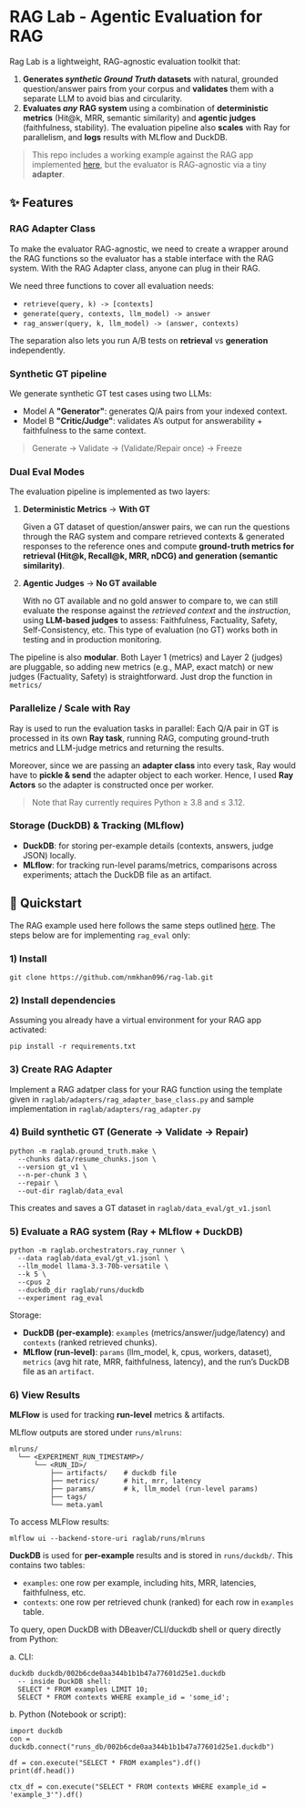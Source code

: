 # RAG Lab - Agentic Evaluation for RAG

Rag Lab is a lightweight, RAG-agnostic evaluation toolkit that:

1. **Generates *synthetic Ground Truth* datasets** with natural, grounded question/answer pairs from your corpus and **validates** them with a separate LLM to avoid bias and circularity.
2. **Evaluates *any* RAG system** using a combination of **deterministic metrics** (Hit@k, MRR, semantic similarity) and **agentic judges** (faithfulness, stability). The evaluation pipeline also **scales** with Ray for parallelism, and **logs** results with  MLflow and DuckDB.

> This repo includes a working example against the RAG app implemented [here](https://github.com/nmkhan096/ask-my-resume-rag), but the evaluator is RAG-agnostic via a tiny **adapter**.


## ✨ Features

### RAG Adapter Class

To make the evaluator RAG-agnostic, we need to create a wrapper around the RAG functions so the evaluator has a stable interface with the RAG system. With the RAG Adapter class, anyone can plug in their RAG.

We need three functions to cover all evaluation needs:

- `retrieve(query, k) -> [contexts]`
- `generate(query, contexts, llm_model) -> answer`
- `rag_answer(query, k, llm_model) -> (answer, contexts)`

The separation also lets you run A/B tests on **retrieval** vs **generation** independently.

### Synthetic GT pipeline

We generate synthetic GT test cases using two LLMs:

- Model A **"Generator"**: generates Q/A pairs from your indexed context.
- Model B **"Critic/Judge"**: validates A’s output for answerability + faithfulness to the same context. 

> Generate → Validate → (Validate/Repair once) → Freeze

### Dual Eval Modes

The evaluation pipeline is implemented as two layers:

1. **Deterministic Metrics** -> **With GT**
    
    Given a GT dataset of question/answer pairs, we can run the questions through the RAG system and compare retrieved contexts & generated responses to the reference ones and compute **ground-truth metrics for retrieval (Hit@k, Recall@k, MRR, nDCG) and generation (semantic similarity)**.

2. **Agentic Judges** -> **No GT available**

    With no GT available and no gold answer to compare to, we can still evaluate the response against the *retrieved context* and the *instruction*, using **LLM-based judges** to assess: Faithfulness, Factuality, Safety, Self-Consistency, etc. This type of evaluation (no GT) works both in testing and in production monitoring.

  The pipeline is also **modular**. Both Layer 1 (metrics) and Layer 2 (judges) are pluggable, so adding new metrics (e.g., MAP, exact match) or new judges (Factuality, Safety) is straightforward. Just drop the function in `metrics/`

### Parallelize / Scale with Ray

Ray is used to run the evaluation tasks in parallel: Each Q/A pair in GT is processed in its own **Ray task**, running RAG, computing ground-truth metrics and LLM-judge metrics and returning the results.

Moreover, since we are passing an **adapter class** into every task, Ray would have to **pickle & send** the adapter object to each worker. Hence, I used **Ray Actors** so the adapter is constructed once per worker.

> Note that Ray currently requires Python ≥ 3.8 and ≤ 3.12.

### Storage (DuckDB) & Tracking (MLflow)

- **DuckDB**: for storing per-example details (contexts, answers, judge JSON) locally.
- **MLflow**: for tracking run-level params/metrics, comparisons across experiments; attach the DuckDB file as an artifact.

## 🚀 Quickstart

The RAG example used here follows the same steps outlined [here](https://github.com/nmkhan096/ask-my-resume-rag). The steps below are for implementing `rag_eval` only:

### 1) Install

```
git clone https://github.com/nmkhan096/rag-lab.git
```
### 2) Install dependencies

Assuming you already have a virtual environment for your RAG app activated:
```
pip install -r requirements.txt
```
### 3) Create RAG Adapter

Implement a RAG adatper class for your RAG function using the template given in `raglab/adapters/rag_adapter_base_class.py` and sample implementation in `raglab/adapters/rag_adapter.py`

### 4) Build synthetic GT (Generate → Validate → Repair)

```
python -m raglab.ground_truth.make \
  --chunks data/resume_chunks.json \
  --version gt_v1 \
  --n-per-chunk 3 \
  --repair \
  --out-dir raglab/data_eval
```
This creates and saves a GT dataset in `raglab/data_eval/gt_v1.jsonl`

### 5) Evaluate a RAG system (Ray + MLflow + DuckDB)

```
python -m raglab.orchestrators.ray_runner \
  --data raglab/data_eval/gt_v1.jsonl \
  --llm_model llama-3.3-70b-versatile \
  --k 5 \
  --cpus 2
  --duckdb_dir raglab/runs/duckdb
  --experiment rag_eval
```
Storage:
- **DuckDB (per-example)**: `examples` (metrics/answer/judge/latency) and `contexts` (ranked retrieved chunks).
- **MLflow (run-level)**: `params` (llm_model, k, cpus, workers, dataset), `metrics` (avg hit rate, MRR, faithfulness, latency), and the run’s DuckDB file as an `artifact`.

### 6) View Results

**MLFlow** is used for tracking **run-level** metrics & artifacts. 

MLflow outputs are stored under `runs/mlruns`:

```
mlruns/
  └── <EXPERIMENT_RUN_TIMESTAMP>/
      └── <RUN_ID>/
          ├── artifacts/    # duckdb file
          ├── metrics/      # hit, mrr, latency
          ├── params/       # k, llm_model (run-level params)
          ├── tags/
          └── meta.yaml
```

To access MLFlow results:

```
mlflow ui --backend-store-uri raglab/runs/mlruns
```

**DuckDB** is used for **per-example** results and is stored in `runs/duckdb/`. This contains two tables:
- `examples`: one row per example, including hits, MRR, latencies, faithfulness, etc.
- `contexts`: one row per retrieved chunk (ranked) for each row in `examples` table.

To query, open DuckDB with DBeaver/CLI/duckdb shell or query directly from Python:

  a. CLI:

  ```
  duckdb duckdb/002b6cde0aa344b1b1b47a77601d25e1.duckdb
    -- inside DuckDB shell:
    SELECT * FROM examples LIMIT 10;
    SELECT * FROM contexts WHERE example_id = 'some_id';
  ```

  b. Python (Notebook or script):

  ```
  import duckdb
  con = duckdb.connect("runs_db/002b6cde0aa344b1b1b47a77601d25e1.duckdb")

  df = con.execute("SELECT * FROM examples").df()
  print(df.head())

  ctx_df = con.execute("SELECT * FROM contexts WHERE example_id = 'example_3'").df()
  ```